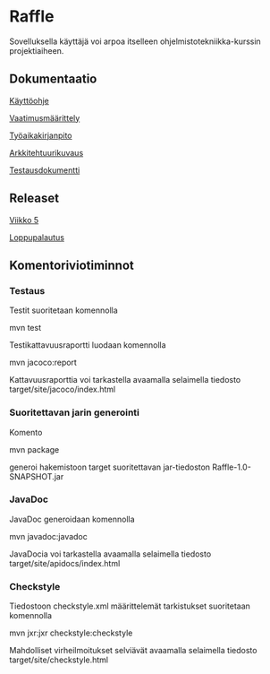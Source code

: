 # Raffle

Sovelluksella käyttäjä voi arpoa itselleen ohjelmistotekniikka-kurssin projektiaiheen.

## Dokumentaatio
[Käyttöohje](https://github.com/millakortelainen/ot-harjoitustyo/blob/master/harjoitustyo/dokumentaatio/kayttoohje.md)

[Vaatimusmäärittely](https://github.com/millakortelainen/ot-harjoitustyo/blob/master/harjoitustyo/maarittelydokumentti.md)

[Työaikakirjanpito](https://github.com/millakortelainen/ot-harjoitustyo/blob/master/harjoitustyo/ty%C3%B6aikakirjanpito.md)

[Arkkitehtuurikuvaus](https://github.com/millakortelainen/ot-harjoitustyo/blob/master/harjoitustyo/dokumentaatio/arkkitehtuuri.md)

[Testausdokumentti](https://github.com/millakortelainen/ot-harjoitustyo/blob/master/harjoitustyo/dokumentaatio/Testausdokumentti.md)

## Releaset
[Viikko 5](https://github.com/millakortelainen/ot-harjoitustyo/releases/tag/viikko5)

[Loppupalautus](https://github.com/millakortelainen/ot-harjoitustyo/releases/tag/loppupalautus)

## Komentoriviotiminnot

### Testaus
Testit suoritetaan komennolla

mvn test

Testikattavuusraportti luodaan komennolla

mvn jacoco:report

Kattavuusraporttia voi tarkastella avaamalla selaimella tiedosto target/site/jacoco/index.html

### Suoritettavan jarin generointi
Komento

mvn package

generoi hakemistoon target suoritettavan jar-tiedoston Raffle-1.0-SNAPSHOT.jar

### JavaDoc
JavaDoc generoidaan komennolla

mvn javadoc:javadoc

JavaDocia voi tarkastella avaamalla selaimella tiedosto target/site/apidocs/index.html

### Checkstyle
Tiedostoon checkstyle.xml määrittelemät tarkistukset suoritetaan komennolla

 mvn jxr:jxr checkstyle:checkstyle

Mahdolliset virheilmoitukset selviävät avaamalla selaimella tiedosto target/site/checkstyle.html
